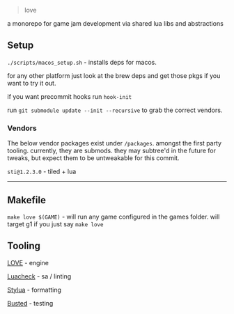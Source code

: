 > love 

a monorepo for game jam development
via shared lua libs and abstractions


## Setup
`./scripts/macos_setup.sh` - installs deps for macos.

for any other platform just look at the brew deps and get those pkgs if you want to try it out.

if you want precommit hooks run `hook-init`

run `git submodule update --init --recursive` to grab the correct vendors.

### Vendors

The below vendor packages exist under `/packages`. amongst the first party tooling.
currently, they are submods. they may subtree'd in the future for tweaks, but expect them to be untweakable for this commit.

`sti@1.2.3.0` - tiled + lua

---

## Makefile

`make love $(GAME)` - will run any game configured in the games folder. will target g1 if you just say `make love`




## Tooling

[LOVE](https://love2d.org/wiki) - engine

[Luacheck](https://luacheck.readthedocs.io) - sa / linting 

[Stylua](https://github.com/JohnnyMorganz/StyLua) - formatting

[Busted](https://olivinelabs.com/busted/) - testing